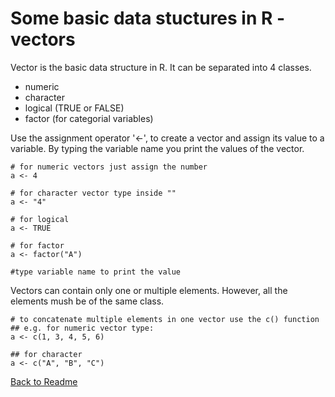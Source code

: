 # Some basic data stuctures in R - vectors

Vector is the basic data structure in R.
It can be separated into 4 classes. <br>
- numeric <br>
- character <br>
- logical (TRUE or FALSE) <br>
- factor (for categorial variables) <br>

Use the assignment operator '<-', to create a vector and assign its value to a variable. By typing the variable name you print the values of the vector.
```
# for numeric vectors just assign the number
a <- 4

# for character vector type inside ""
a <- "4" 

# for logical
a <- TRUE

# for factor
a <- factor("A")

#type variable name to print the value 
```
Vectors can contain only one or multiple elements. However, all the elements mush be of the same class. 
```
# to concatenate multiple elements in one vector use the c() function 
## e.g. for numeric vector type:
a <- c(1, 3, 4, 5, 6) 

## for character
a <- c("A", "B", "C")
```




[Back to Readme](https://github.com/tkostas/R-resources)